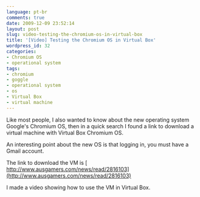 ```yaml
---
language: pt-br
comments: true
date: 2009-12-09 23:52:14
layout: post
slug: video-testing-the-chromium-os-in-virtual-box
title: '[Video] Testing the Chromium OS in Virtual Box'
wordpress_id: 32
categories:
- Chromium OS
- operational system
tags:
- chromium
- goggle
- operational system
- os
- Virtual Box
- virtual machine
---
```


Like most people, I also wanted to know about the new operating system Google's Chromium OS, then in a quick search I found a link to download a virtual machine with Virtual Box Chromium OS.

An interesting point about the new OS is that logging in, you must have a Gmail account.

The link to download the VM is [ http://www.ausgamers.com/news/read/2816103](http://www.ausgamers.com/news/read/2816103)

I made a video showing how to use the VM in Virtual Box.

<div id="ytplayer"></div>
<script>
  var tag = document.createElement('script');
  tag.src = "https://www.youtube.com/player_api";
  var firstScriptTag = document.getElementsByTagName('script')[0];
  firstScriptTag.parentNode.insertBefore(tag, firstScriptTag);

  var player;
  function onYouTubePlayerAPIReady() {
    player = new YT.Player('ytplayer', {
      height: '390',
      width: '640',
      videoId: 'g5my_CyRuKc'
    });
  }
</script>